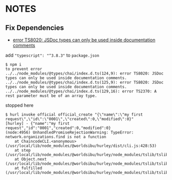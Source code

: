 # NOTES

## Fix Dependencies

- [error TS8020: JSDoc types can only be used inside documentation comments](https://github.com/sweetalert2/sweetalert2/issues/1861)

add `"typescript": "^3.8.3"` to `package.json`

```shell
$ npm i
to prevent error
../../node_modules/@types/chai/index.d.ts(124,9): error TS8020: JSDoc types can only be used inside documentation comments.
../../node_modules/@types/chai/index.d.ts(125,9): error TS8020: JSDoc types can only be used inside documentation comments.
../../node_modules/@types/chai/index.d.ts(129,16): error TS2370: A rest parameter must be of an array type.
```

stopped here

```shell
$ hurl invoke official official_create "{\"name\":\"my first request\",\"id\":\"0001\",\"created\":0,\"modified\":0}"
[hurley] - {"name":"my first request","id":"0001","created":0,"modified":0}
(node:4956) UnhandledPromiseRejectionWarning: TypeError: network.organizations.find is not a function
    at ChaincodeCLI.<anonymous> (/usr/local/lib/node_modules/@worldsibu/hurley/dist/cli.js:428:53)
    at step (/usr/local/lib/node_modules/@worldsibu/hurley/node_modules/tslib/tslib.js:139:27)
    at Object.next (/usr/local/lib/node_modules/@worldsibu/hurley/node_modules/tslib/tslib.js:120:57)
    at fulfilled (/usr/local/lib/node_modules/@worldsibu/hurley/node_modules/tslib/tslib.js:110:62)
```
